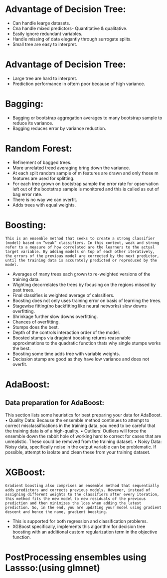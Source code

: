 # Advantage of Decision Tree:
* Can handle learge datasets.
* Cna handle mixed predictors- Quantitative & qualitative.
* Easily ignore redundant variables.
* Handle missing of data elegantly through surrogate splits.
* Small tree are easy to interpret.
# Advantage of Decision Tree:
* Large tree are hard to interpret.
* Prediction performance in oftern poor because of high variance.
# Bagging:
* Bagging or bootstrap aggregation averages to many bootstrap sample to reduce its variance.
* Bagging reduces error by variance reduction.
# Random Forest:
* Refinement of bagged trees.
* More unrelated treed averaging bring down the variance.
* At each split random sample of m features are drawn and only those m features are used for splitting.
* For each tree grown on bootstrap sample the error rate for opservation left out of the bootstrap sample is monitored and this is called as out of bag error rate.
* There is no way we can overfit.
* Adds trees with equal weights.
# Boosting:
```
This is an ensemble method that seeks to create a strong classifier (model) based on “weak” classifiers. In this context, weak and strong refer to a measure of how correlated are the learners to the actual target variable. By adding models on top of each other iteratively, the errors of the previous model are corrected by the next predictor, until the training data is accurately predicted or reproduced by the model.
```
* Averages of many trees each grown to re-weighted versions of the training data.
* Wighting decorrelates the trees by focusing on the regions missed by past trees.
* Final classifies is weighted average of calssifiers.
* Boosting does not only uses training error on basis of learning the trees.
* Stagewise fitting(no backfitting like neural networks) slow downs overfitting.
* Shrinkage further slow downs overfitting.
* Chances of overfitting.
* Stumps does the best.
* Depth of the controls interaction order of the model.
* Boosted stumps via dragient boosting returns reasonable approximations to the quadratic function thats why single stumps works the best.
* Boosting some time adds tree with variable weights.
* Decission stump are good as they have low variance and does not overfit.
# AdaBoost:
## Data preparation for AdaBoost:
This section lists some heuristics for best preparing your data for AdaBoost.
• Quality Data: Because the ensemble method continues to attempt to correct misclassifications in the training data, you need to be careful that the training data is of a high-quality.
• Outliers: Outliers will force the ensemble down the rabbit hole of working hard to correct for cases that are unrealistic. These could be removed from the training dataset.
• Noisy Data: Noisy data, specifically noise in the output variable can be problematic. If possible, attempt to isolate and clean these from your training dataset.
# XGBoost:
```Gradient boosting also comprises an ensemble method that sequentially adds predictors and corrects previous models. However, instead of assigning different weights to the classifiers after every iteration, this method fits the new model to new residuals of the previous prediction and then minimizes the loss when adding the latest prediction. So, in the end, you are updating your model using gradient descent and hence the name, gradient boosting.```
* This is supported for both regression and classification problems. 
* XGBoost specifically, implements this algorithm for decision tree boosting with an additional custom regularization term in the objective function.
# PostProcessing ensembles using Lassso:(using glmnet)
